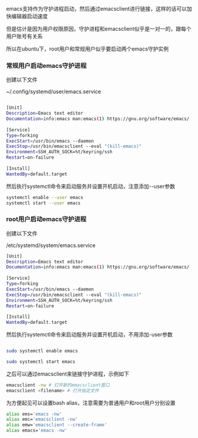 emacs支持作为守护进程启动，然后通过emacsclient进行链接，这样的话可以加快编辑器启动速度

但是估计是因为用户权限原因，守护进程和emacsclient似乎是一对一的，跟每个用户账号有关系

所以在ubuntu下，root用户和常规用户似乎要启动两个emacs守护实例


### 常规用户启动emacs守护进程

创建以下文件

~/.config/systemd/user/emacs.service

```bash

[Unit] 
Description=Emacs text editor 
Documentation=info:emacs man:emacs(1) https://gnu.org/software/emacs/ 
 
[Service] 
Type=forking 
ExecStart=/usr/bin/emacs --daemon 
ExecStop=/usr/bin/emacsclient --eval "(kill-emacs)" 
Environment=SSH_AUTH_SOCK=%t/keyring/ssh 
Restart=on-failure 
 
[Install] 
WantedBy=default.target

```

然后执行systemctl命令来启动服务并设置开机启动，注意添加--user参数

```bash
systemctl enable --user emacs
systemctl start --user emacs
```

### root用户启动emacs守护进程

创建以下文件

/etc/systemd/system/emacs.service

```bash
[Unit] 
Description=Emacs text editor 
Documentation=info:emacs man:emacs(1) https://gnu.org/software/emacs/ 
 
[Service] 
Type=forking 
ExecStart=/usr/bin/emacs --daemon 
ExecStop=/usr/bin/emacsclient --eval "(kill-emacs)" 
Environment=SSH_AUTH_SOCK=%t/keyring/ssh 
Restart=on-failure 
 
[Install] 
WantedBy=default.target

```

然后执行systemctl命令来启动服务并设置开机启动，不用添加-user参数

```bash

sudo systemctl enable emacs

sudo systemctl start emacs

```

之后可以通过emacsclient来链接守护进程，示例如下

```bash
emacsclient -nw # 打开新的emacsclient窗口
emacsclient <filename> # 打开指定文件
```

为方便起见可以设置bash alias，注意需要为普通用户和root用户分别设置

```bash
alias ems='emacs -nw'
alias emc='emacsclient -nw'
alias emw='emacsclient --create-frame'
alias emacs='emacs -nw'
```
